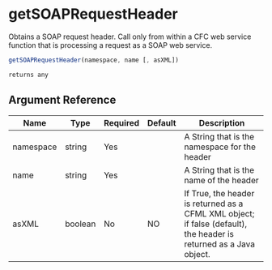 # getSOAPRequestHeader

Obtains a SOAP request header. Call only from within a CFC web service function that is processing a request as a SOAP web service.

```javascript
getSOAPRequestHeader(namespace, name [, asXML])
```

```javascript
returns any
```

## Argument Reference

| Name | Type | Required | Default | Description |
| --- | --- | --- | --- | --- |
| namespace | string | Yes |  | A String that is the namespace for the header |
| name | string | Yes |  | A String that is the name of the header |
| asXML | boolean | No | NO | If True, the header is returned as a CFML XML object;<br /> if false (default), the header is returned as a Java object. |
